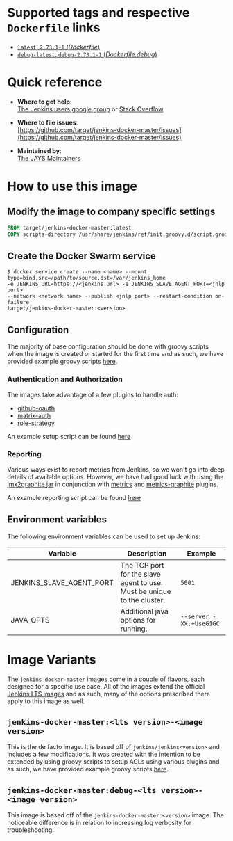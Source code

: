 # Supported tags and respective `Dockerfile` links

-	[`latest`, `2.73.1-1` (*Dockerfile*)](https://github.com/target/jenkins-docker-master/blob/master/Dockerfile)
-	[`debug-latest`, `debug-2.73.1-1` (*Dockerfile.debug*)](https://github.com/target/jenkins-docker-master/blob/master/Dockerfile.debug)

# Quick reference

-	**Where to get help**:  
  [The Jenkins users google group](https://groups.google.com/forum/?nomobile=true#!forum/jenkinsci-users) or [Stack Overflow](https://stackoverflow.com/search?tab=newest&q=jenkins)

-	**Where to file issues**:  
  [https://github.com/target/jenkins-docker-master/issues](https://github.com/target/jenkins-docker-master/issues)

-	**Maintained by**:  
  [The JAYS Maintainers](https://github.com/target/jenkins-docker-master/blob/master/MAINTAINERS)

# How to use this image

## Modify the image to company specific settings

```dockerfile
FROM target/jenkins-docker-master:latest
COPY scripts-directory /usr/share/jenkins/ref/init.groovy.d/script.groovy
```

## Create the Docker Swarm service

```console
$ docker service create --name <name> --mount type=bind,src=/path/to/source,dst=/var/jenkins_home
-e JENKINS_URL=https://<jenkins url> -e JENKINS_SLAVE_AGENT_PORT=<jnlp port>
--network <network name> --publish <jnlp port> --restart-condition on-failure
target/jenkins-docker-master:<version>
```

## Configuration

The majority of base configuration should be done with groovy scripts when the image is created or started for the first time and as such, we have provided example groovy scripts [here](https://github.com/target/jenkins-docker-master/blob/master/examples).

### Authentication and Authorization

The images take advantage of a few plugins to handle auth:
- [github-oauth](https://plugins.jenkins.io/github-oauth)
- [matrix-auth](https://plugins.jenkins.io/matrix-auth)
- [role-strategy](https://plugins.jenkins.io/role-strategy)

An example setup script can be found [here](https://github.com/target/jenkins-docker-master/blob/master/examples/setup_security.groovy)

### Reporting
Various ways exist to report metrics from Jenkins, so we won't go into deep details of available options. However, we have had good luck with using the [jmx2graphite jar](https://github.com/logzio/jmx2graphite) in conjunction with [metrics](https://plugins.jenkins.io/metrics) and [metrics-graphite](https://plugins.jenkins.io/metrics-graphite) plugins.

An example reporting script can be found [here](https://github.com/target/jenkins-docker-master/blob/master/examples/setup_reporting.groovy)

## Environment variables

The following environment variables can be used to set up Jenkins:

| Variable                 | Description | Example |
| ------------------------ | ----------- | ------- |
| JENKINS_SLAVE_AGENT_PORT | The TCP port for the slave agent to use. Must be unique to the cluster. | `5001` |
| JAVA_OPTS | Additional java options for running. | `--server -XX:+UseG1GC` |

# Image Variants

The `jenkins-docker-master` images come in a couple of flavors, each designed for a specific use case. All of the images extend the official [Jenkins LTS images](https://hub.docker.com/r/jenkins/jenkins)
and as such, many of the options prescribed there apply to this image as well.

## `jenkins-docker-master:<lts version>-<image version>`
This is the de facto image. It is based off of `jenkins/jenkins<version>` and includes a few modifications. It was created with the intention to be extended by using groovy scripts to setup ACLs using various plugins and as such, we have provided example groovy scripts [here](https://github.com/target/jenkins-docker-master/blob/master/examples).

## `jenkins-docker-master:debug-<lts version>-<image version>`
This image is based off of the `jenkins-docker-master:<version>` image. The noticeable difference is in relation to increasing log verbosity for troubleshooting.
